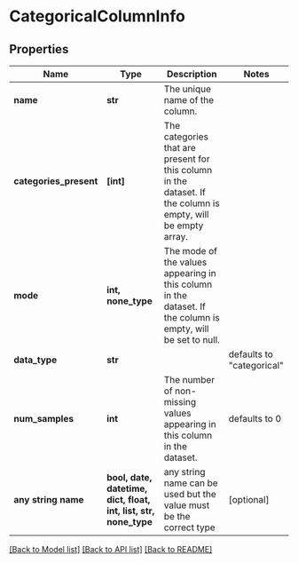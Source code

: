 # CategoricalColumnInfo


## Properties
Name | Type | Description | Notes
------------ | ------------- | ------------- | -------------
**name** | **str** | The unique name of the column. | 
**categories_present** | **[int]** | The categories that are present for this column in the dataset. If the column is empty, will be empty array. | 
**mode** | **int, none_type** | The mode of the values appearing in this column in the dataset. If the column is empty, will be set to null. | 
**data_type** | **str** |  | defaults to "categorical"
**num_samples** | **int** | The number of non-missing values appearing in this column in the dataset. | defaults to 0
**any string name** | **bool, date, datetime, dict, float, int, list, str, none_type** | any string name can be used but the value must be the correct type | [optional]

[[Back to Model list]](../README.md#documentation-for-models) [[Back to API list]](../README.md#documentation-for-api-endpoints) [[Back to README]](../README.md)


